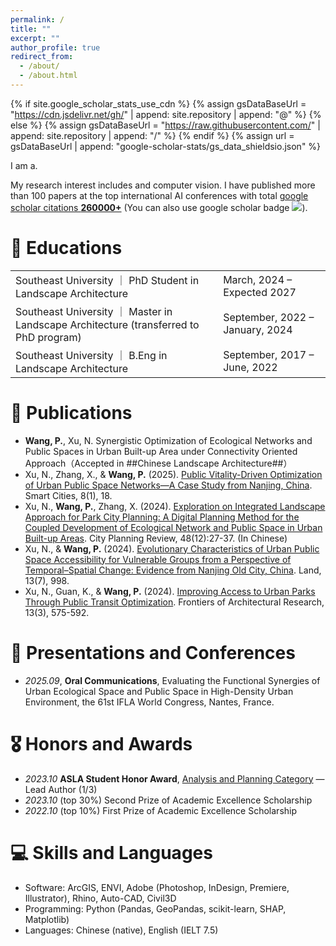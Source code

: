 ```yaml
---
permalink: /
title: ""
excerpt: ""
author_profile: true
redirect_from: 
  - /about/
  - /about.html
---
```


{% if site.google_scholar_stats_use_cdn %}
{% assign gsDataBaseUrl = "https://cdn.jsdelivr.net/gh/" | append: site.repository | append: "@" %}
{% else %}
{% assign gsDataBaseUrl = "https://raw.githubusercontent.com/" | append: site.repository | append: "/" %}
{% endif %}
{% assign url = gsDataBaseUrl | append: "google-scholar-stats/gs_data_shieldsio.json" %}

<span class='anchor' id='about-me'></span>



I am a.

My research interest includes  and computer vision. I have published more than 100 papers at the top international AI conferences with total <a href='https://scholar.google.com/citations?user=DhtAFkwAAAAJ'>google scholar citations <strong><span id='total_cit'>260000+</span></strong></a> (You can also use google scholar badge <a href='https://scholar.google.com/citations?user=DhtAFkwAAAAJ'><img src="https://img.shields.io/endpoint?url={{ url | url_encode }}&logo=Google%20Scholar&labelColor=f6f6f6&color=9cf&style=flat&label=citations"></a>).



# 📖 Educations
<table class="edu-table">
  <tr>
    <td>Southeast University ｜ PhD Student in Landscape Architecture</td>
    <td class="edu-right">March, 2024 – Expected 2027</td>
  </tr>
  <tr>
    <td>Southeast University ｜ Master in Landscape Architecture (transferred to PhD program)</td>
    <td class="edu-right">September, 2022 – January, 2024</td>
  </tr>
  <tr>
    <td>Southeast University ｜ B.Eng in Landscape Architecture</td>
    <td class="edu-right">September, 2017 – June, 2022</td>
  </tr>
</table>


# 📝 Publications 
- **Wang, P.**, Xu, N. Synergistic Optimization of Ecological Networks and Public Spaces in Urban Built-up Area under Connectivity Oriented Approach（Accepted in ##Chinese Landscape Architecture##）
- Xu, N., Zhang, X., & **Wang, P.** (2025). [Public Vitality-Driven Optimization of Urban Public Space Networks—A Case Study from Nanjing, China](https://doi.org/10.3390/smartcities8010018). Smart Cities, 8(1), 18. 
- Xu, N., **Wang, P.**, Zhang, X. (2024). [Exploration on Integrated Landscape Approach for Park City Planning: A Digital Planning Method for the Coupled Development of Ecological Network and Public Space in Urban Built-up Areas](). City Planning Review, 48(12):27-37. (In Chinese)
- Xu, N., & **Wang, P.** (2024). [Evolutionary Characteristics of Urban Public Space Accessibility for Vulnerable Groups from a Perspective of Temporal–Spatial Change: Evidence from Nanjing Old City, China](https://doi.org/10.3390/land13070998). Land, 13(7), 998.
- Xu, N., Guan, K., & **Wang, P.** (2024). [Improving Access to Urban Parks Through Public Transit Optimization](https://doi.org/10.1016/j.foar.2023.12.011). Frontiers of Architectural Research, 13(3), 575-592.


# 💬 Presentations and Conferences
- *2025.09*,  **Oral Communications**, Evaluating the Functional Synergies of Urban Ecological Space and Public Space in High-Density Urban Environment, the 61st IFLA World Congress, Nantes, France. 


# 🎖 Honors and Awards
- *2023.10*  **ASLA Student Honor Award**, [Analysis and Planning Category](https://www.asla.org/2023studentawards/8324.html) — Lead Author (1/3)
- *2023.10*  (top 30%) Second Prize of Academic Excellence Scholarship
- *2022.10*  (top 10%) First Prize of Academic Excellence Scholarship


# 💻 Skills and Languages
- Software: ArcGIS, ENVI, Adobe (Photoshop, InDesign, Premiere, Illustrator), Rhino, Auto-CAD, Civil3D
- Programming: Python (Pandas, GeoPandas, scikit-learn, SHAP, Matplotlib)
- Languages: Chinese (native), English (IELT 7.5)
